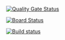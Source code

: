 [![Quality Gate Status](https://sonarcloud.io/api/project_badges/measure?project=BuildProject&metric=alert_status)](https://sonarcloud.io/dashboard?id=BuildProject)

[![Board Status](https://myarmoor.visualstudio.com/6d91fc88-4fc9-43c0-8dc4-abf6e58ae481/7b0141df-9e04-40cc-a1c2-6105d462ff95/_apis/work/boardbadge/02ae9eff-3717-490f-aa65-9161d994d03e)](https://myarmoor.visualstudio.com/6d91fc88-4fc9-43c0-8dc4-abf6e58ae481/_boards/board/t/7b0141df-9e04-40cc-a1c2-6105d462ff95/Microsoft.RequirementCategory/)

[![Build status](https://myarmoor.visualstudio.com/BuilProject/_apis/build/status/BuilProject-Xamarin.Android-CI)](https://myarmoor.visualstudio.com/BuilProject/_build/latest?definitionId=7)

